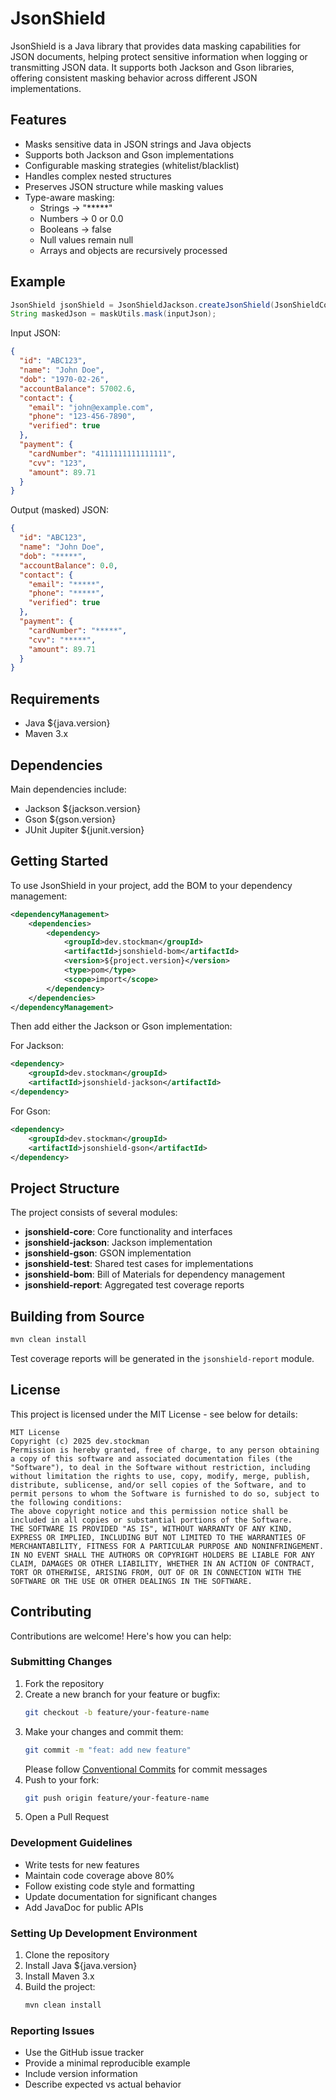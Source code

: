 # JsonShield

JsonShield is a Java library that provides data masking capabilities for JSON documents, helping protect sensitive information when logging or transmitting JSON data. It supports both Jackson and Gson libraries, offering consistent masking behavior across different JSON implementations.

## Features

- Masks sensitive data in JSON strings and Java objects
- Supports both Jackson and Gson implementations
- Configurable masking strategies (whitelist/blacklist)
- Handles complex nested structures
- Preserves JSON structure while masking values
- Type-aware masking:
    - Strings → "*****"
    - Numbers → 0 or 0.0
    - Booleans → false
    - Null values remain null
    - Arrays and objects are recursively processed

## Example

```java
JsonShield jsonShield = JsonShieldJackson.createJsonShield(JsonShieldConfiguration.useBlackListStrategy().addFields("cardNumber", "cvv", "email", "phone", "accountBalance", "dob").build());
String maskedJson = maskUtils.mask(inputJson);
```

Input JSON:

```json
{
  "id": "ABC123",
  "name": "John Doe",
  "dob": "1970-02-26",
  "accountBalance": 57002.6,
  "contact": {
    "email": "john@example.com",
    "phone": "123-456-7890",
    "verified": true
  },
  "payment": {
    "cardNumber": "4111111111111111",
    "cvv": "123",
    "amount": 89.71
  }
}
```

Output (masked) JSON:

```json
{
  "id": "ABC123",
  "name": "John Doe",
  "dob": "*****",
  "accountBalance": 0.0,
  "contact": {
    "email": "*****",
    "phone": "*****",
    "verified": true
  },
  "payment": {
    "cardNumber": "*****",
    "cvv": "*****",
    "amount": 89.71
  }
}
```

## Requirements

- Java ${java.version}
- Maven 3.x

## Dependencies

Main dependencies include:
- Jackson ${jackson.version}
- Gson ${gson.version}
- JUnit Jupiter ${junit.version}

## Getting Started

To use JsonShield in your project, add the BOM to your dependency management:

```xml
<dependencyManagement>
    <dependencies>
        <dependency>
            <groupId>dev.stockman</groupId>
            <artifactId>jsonshield-bom</artifactId>
            <version>${project.version}</version>
            <type>pom</type>
            <scope>import</scope>
        </dependency>
    </dependencies>
</dependencyManagement>
```

Then add either the Jackson or Gson implementation:

For Jackson:

```xml
<dependency>
    <groupId>dev.stockman</groupId>
    <artifactId>jsonshield-jackson</artifactId>
</dependency>
```

For Gson:

```xml
<dependency>
    <groupId>dev.stockman</groupId>
    <artifactId>jsonshield-gson</artifactId>
</dependency>
```

## Project Structure

The project consists of several modules:

- **jsonshield-core**: Core functionality and interfaces
- **jsonshield-jackson**: Jackson implementation
- **jsonshield-gson**: GSON implementation
- **jsonshield-test**: Shared test cases for implementations
- **jsonshield-bom**: Bill of Materials for dependency management
- **jsonshield-report**: Aggregated test coverage reports

## Building from Source

```bash
mvn clean install
```

Test coverage reports will be generated in the `jsonshield-report` module.

## License

This project is licensed under the MIT License - see below for details:

```text
MIT License
Copyright (c) 2025 dev.stockman
Permission is hereby granted, free of charge, to any person obtaining a copy of this software and associated documentation files (the "Software"), to deal in the Software without restriction, including without limitation the rights to use, copy, modify, merge, publish, distribute, sublicense, and/or sell copies of the Software, and to permit persons to whom the Software is furnished to do so, subject to the following conditions:
The above copyright notice and this permission notice shall be included in all copies or substantial portions of the Software.
THE SOFTWARE IS PROVIDED "AS IS", WITHOUT WARRANTY OF ANY KIND, EXPRESS OR IMPLIED, INCLUDING BUT NOT LIMITED TO THE WARRANTIES OF MERCHANTABILITY, FITNESS FOR A PARTICULAR PURPOSE AND NONINFRINGEMENT. IN NO EVENT SHALL THE AUTHORS OR COPYRIGHT HOLDERS BE LIABLE FOR ANY CLAIM, DAMAGES OR OTHER LIABILITY, WHETHER IN AN ACTION OF CONTRACT, TORT OR OTHERWISE, ARISING FROM, OUT OF OR IN CONNECTION WITH THE SOFTWARE OR THE USE OR OTHER DEALINGS IN THE SOFTWARE.

```

## Contributing

Contributions are welcome! Here's how you can help:

### Submitting Changes

1. Fork the repository
2. Create a new branch for your feature or bugfix:
   ```bash
   git checkout -b feature/your-feature-name
   ```
3. Make your changes and commit them:
   ```bash
   git commit -m "feat: add new feature"
   ```
   Please follow [Conventional Commits](https://www.conventionalcommits.org/) for commit messages
4. Push to your fork:
   ```bash
   git push origin feature/your-feature-name
   ```
5. Open a Pull Request

### Development Guidelines

- Write tests for new features
- Maintain code coverage above 80%
- Follow existing code style and formatting
- Update documentation for significant changes
- Add JavaDoc for public APIs

### Setting Up Development Environment

1. Clone the repository
2. Install Java ${java.version}
3. Install Maven 3.x
4. Build the project:
   ```bash
   mvn clean install
   ```

### Reporting Issues

- Use the GitHub issue tracker
- Provide a minimal reproducible example
- Include version information
- Describe expected vs actual behavior

